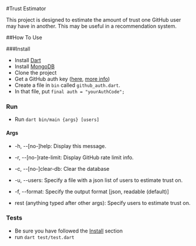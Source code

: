 #Trust Estimator

This project is designed to estimate the amount of trust one GitHub user may have in another. This may be useful in a recommendation system.

##How To Use

###Install
 - Install [Dart](https://www.dartlang.org/)
 - Install [MongoDB](http://www.mongodb.org/)
 - Clone the project
 - Get a GitHub auth key ([here](https://github.com/settings/applications/new), [more info](https://developer.github.com/v3/oauth/))
 - Create a file in `bin` called `github_auth.dart`.
 - In that file, put `final auth = "yourAuthCode";`


### Run

 - Run `dart bin/main {args} [users]`

#### Args
 - \-h, --[no-]help: Display this message.
 - \-r, --[no-]rate-limit: Display GitHub rate limit info.
 - \-c, --[no-]clear-db: Clear the database
 - \-u, --users: Specify a file with a json list of users to estimate trust on.
 - \-f, --format: Specify the output format [json, readable (default)]

 - rest (anything typed after other args): Specify users to estimate trust on.


### Tests
  - Be sure you have followed the [Install](#install) section
  - run `dart test/test.dart`
